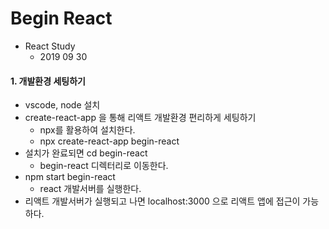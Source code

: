 # Begin React
- React Study 
    - 2019 09 30

#### 1. 개발환경 세팅하기
- vscode, node 설치
- create-react-app 을 통해 리액트 개발환경 편리하게 세팅하기
    - npx를 활용하여 설치한다.
    - npx create-react-app begin-react
- 설치가 완료되면 cd begin-react 
    - begin-react 디렉터리로 이동한다.
- npm start begin-react
    - react 개발서버를 실행한다.
- 리액트 개발서버가 실행되고 나면 localhost:3000 으로 리액트 앱에 접근이 가능하다.
